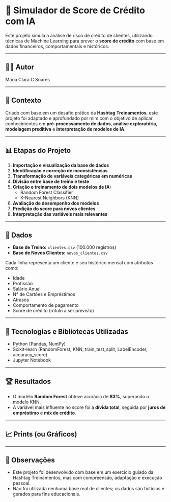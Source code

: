 # 🧠 Simulador de Score de Crédito com IA

Este projeto simula a análise de risco de crédito de clientes, utilizando técnicas de Machine Learning para prever o **score de crédito** com base em dados financeiros, comportamentais e históricos.

---

## 👩‍💻 Autor

Maria Clara C Soares

---

## 💼 Contexto

Criado com base em um desafio prático da **Hashtag Treinamentos**, este projeto foi adaptado e aprofundado por mim com o objetivo de aplicar conhecimentos em **pré-processamento de dados**, **análise exploratória**, **modelagem preditiva** e **interpretação de modelos de IA**.

---

## 📊 Etapas do Projeto

1. **Importação e visualização da base de dados**
2. **Identificação e correção de inconsistências**
3. **Transformação de variáveis categóricas em numéricas**
4. **Divisão entre base de treino e teste**
5. **Criação e treinamento de dois modelos de IA:**
   - Random Forest Classifier
   - K-Nearest Neighbors (KNN)
6. **Avaliação de desempenho dos modelos**
7. **Predição do score para novos clientes**
8. **Interpretação das variáveis mais relevantes**

---

## 📁 Dados

- **Base de Treino:** `clientes.csv` (100.000 registros)
- **Base de Novos Clientes:** `novos_clientes.csv`

Cada linha representa um cliente e seu histórico mensal com atributos como:
- Idade
- Profissão
- Salário Anual
- N° de Cartões e Empréstimos
- Atrasos
- Comportamento de pagamento
- Score de crédito (rótulo a ser previsto)

---

## 🤖 Tecnologias e Bibliotecas Utilizadas

- Python (Pandas, NumPy)
- Scikit-learn (RandomForest, KNN, train_test_split, LabelEncoder, accuracy_score)
- Jupyter Notebook

---

## 🏆 Resultados

- O modelo **Random Forest** obteve acurácia de **83%**, superando o modelo KNN.
- A variável mais influente no score foi a **dívida total**, seguida por **juros de empréstimo** e **mix de crédito**.

---

## 📈 Prints (ou Gráficos)


---

## 📌 Observações

- Este projeto foi desenvolvido com base em um exercício guiado da Hashtag Treinamentos, mas com compreensão, adaptação e execução pessoal.
- Não foi utilizada nenhuma base real de clientes; os dados são fictícios e gerados para fins educacionais.


